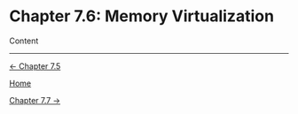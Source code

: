 # Chapter 7.6: Memory Virtualization

Content

---

[← Chapter 7.5](Chapter%207%20%20b0fd7.md)

[Home](../../AiredDev%20b02d5/Notes%20on%20M%2061e3e.md)

[Chapter 7.7 →](Chapter%207%20%2030af3.md)